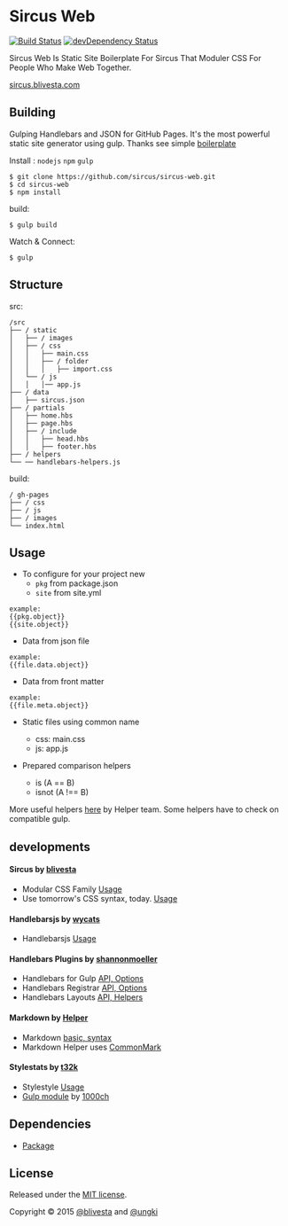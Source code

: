 # Sircus Web

[![Build Status](https://img.shields.io/travis/sircus/sircus-web/master.svg?style=flat)](https://travis-ci.org/sircus/sircus-web)
[![devDependency Status](https://david-dm.org/sircus/sircus-web/dev-status.svg)](https://david-dm.org/sircus/sircus-web#info=devDependencies&view=table)

Sircus Web Is Static Site Boilerplate For Sircus That Moduler CSS For People Who Make Web Together.

[sircus.blivesta.com](http://sircus.blivesta.com/)

## Building

Gulping Handlebars and JSON for GitHub Pages. It's the most powerful static site generator using gulp. Thanks see simple  [boilerplate](https://github.com/shannonmoeller/gulp-hb-boilerplate)

Install : `nodejs` `npm` `gulp`

```
$ git clone https://github.com/sircus/sircus-web.git
$ cd sircus-web
$ npm install
```

build:

```
$ gulp build
```

Watch & Connect:

```
$ gulp
```

## Structure

src:

```
/src
├── / static
│   ├── / images
│   ├── / css
│   │   ├── main.css
│   │   ├── / folder
│   │   │   ├── import.css
│   └── / js
│   │   │── app.js
├── / data
│   ├── sircus.json
├── / partials
│   ├── home.hbs
│   ├── page.hbs
│   ├── / include
│   │   ├── head.hbs
│   │   ├── footer.hbs
├── / helpers
└── ── handlebars-helpers.js
```

build:

```
/ gh-pages
├── / css
├── / js
├── / images
└── index.html
```

## Usage

- To configure for your project new
  - `pkg` from package.json
  - `site` from site.yml

```
example:
{{pkg.object}}
{{site.object}}
```
  - Data from json file

```
example:
{{file.data.object}}
```

  - Data from front matter

```
example:
{{file.meta.object}}
```

- Static files using common name
  - css: main.css
  - js: app.js

- Prepared comparison helpers
  - is (A == B)
  - isnot (A !== B)

More useful helpers [here](https://github.com/helpers) by Helper team. Some helpers have to check on compatible gulp.

## developments

#### Sircus by [blivesta](https://github.com/sircus)

- Modular CSS Family [Usage](https://github.com/sircus/sircus)
- Use tomorrow's CSS syntax, today. [Usage](https://github.com/cssnext/cssnext)

#### Handlebarsjs by [wycats](https://github.com/wycats)

- Handlebarsjs [Usage](https://github.com/wycats/handlebars.js)

#### Handlebars Plugins by [shannonmoeller](https://github.com/shannonmoeller)

- Handlebars for Gulp  [API, Options](https://github.com/shannonmoeller/gulp-hb)
- Handlebars Registrar [API, Options](https://github.com/shannonmoeller/handlebars-registrar)
- Handlebars Layouts [API, Helpers](https://github.com/shannonmoeller/handlebars-layouts)

#### Markdown by [Helper](https://github.com/helpers)

- Markdown [basic, syntax](http://daringfireball.net/projects/markdown/)
- Markdown Helper uses [CommonMark](https://github.com/jgm/CommonMark)

#### Stylestats by [t32k](https://github.com/t32k/)

- Stylestyle [Usage](https://github.com/t32k/stylestats)
- [Gulp module](https://github.com/1000ch/gulp-stylestats) by [1000ch](https://github.com/1000ch)

## Dependencies

- [Package](https://github.com/sircus/sircus-web/blob/master/package.json)

## License
Released under the [MIT license](https://github.com/sircus/license/blob/master/LICENSE).

Copyright &copy; 2015 [@blivesta](https://github.com/blivesta) and [@ungki](https://github.com/ungki)
